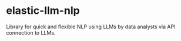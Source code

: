 # elastic-llm-nlp
Library for quick and flexible NLP using LLMs by data analysts via API connection to LLMs.
